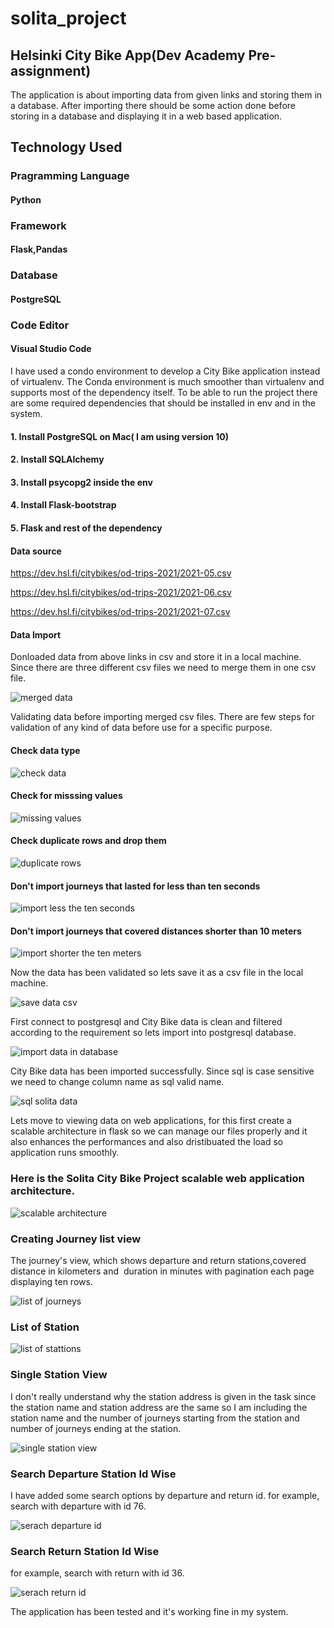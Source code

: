 # solita_project

## Helsinki City Bike App(Dev Academy Pre-assignment)

The application is about importing data from given links and storing them in a database. After importing there should be some action done before storing in a database and displaying it in a web based application.

## Technology Used

### Pragramming Language

#### Python

### Framework

#### Flask,Pandas

### Database

#### PostgreSQL

### Code Editor

#### Visual Studio Code

I have used a condo environment to develop a City Bike application instead of virtualenv. The Conda environment is much smoother than virtualenv and supports most of the dependency itself. To be able to run the project there are some required dependencies that should be installed in env and in the system.

#### 1. Install PostgreSQL on Mac( I am using version 10)
#### 2. Install SQLAlchemy
#### 3. Install psycopg2 inside the env
#### 4. Install Flask-bootstrap
#### 5. Flask and rest of the dependency 

#### Data source

https://dev.hsl.fi/citybikes/od-trips-2021/2021-05.csv

https://dev.hsl.fi/citybikes/od-trips-2021/2021-06.csv

https://dev.hsl.fi/citybikes/od-trips-2021/2021-07.csv

#### Data Import

Donloaded data from above links in csv and store it in a local machine. Since there are three different csv files we need to merge them in one csv file.

![merged data](images/data_merged.png)

Validating data before importing merged csv files. There are few steps for validation of any kind of data before use for a specific purpose.

#### Check data type

![check data](images/check_data_type.png)

#### Check for misssing values

![missing values](images/check_missing_values.png)


#### Check duplicate rows and drop them


![duplicate rows](images/chek_duplicate_rows.png)

#### Don't import journeys that lasted for less than ten seconds

![import less the ten seconds](images/import_less_then_ten.png)

#### Don't import journeys that covered distances shorter than 10 meters

![import shorter the ten meters](images/shorter_then_ten_meters.png)

Now the data has been validated so lets save it as a csv file in the local machine.

![save data csv](images/filtered_data.png)

First connect to postgresql and City Bike data is clean and filtered according to the requirement so lets import into postgresql database.

![import data in database](images/store_data_database.png)

City Bike data has been imported successfully. Since sql is case sensitive we need to change column name as sql valid name.

![sql solita data](images/postgresql_database.png)

Lets move to viewing data on web applications, for this first create a scalable architecture in flask so we can manage our files properly and it also enhances the performances and also dristibuated the load so application runs smoothly.

### Here is the Solita City Bike Project scalable web application architecture.

![scalable architecture](images/scalable_arc.png)

### Creating Journey list view 

The journey's view, which shows departure and return stations,covered distance in kilometers and  duration in minutes with pagination each page displaying ten rows.

![list of journeys](images/list_of_journeys.png)

### List of Station

![list of stattions](images/list_of_station.png)


### Single Station View

I don't really understand why the station address is given in the task since the station name and station address are the same so I am including the station name and the number of journeys starting from the station and number of journeys ending at the station.

![single station view](images/single_station_view.png)

### Search Departure Station Id Wise

I have added some search options by departure and return id. for example, search with departure with id 76.

![serach departure id](images/search_departure.png)


### Search Return Station Id Wise

for example, search with return with id 36.

![serach return id](images/search_return.png)

The application has been tested and it's working fine in my system.